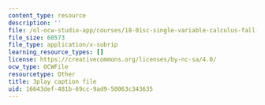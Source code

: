 ```yaml
---
content_type: resource
description: ''
file: /ol-ocw-studio-app/courses/18-01sc-single-variable-calculus-fall-2010/16643def481b69cc9ad950063c343635_BGE3wb7H2PA.srt
file_size: 60573
file_type: application/x-subrip
learning_resource_types: []
license: https://creativecommons.org/licenses/by-nc-sa/4.0/
ocw_type: OCWFile
resourcetype: Other
title: 3play caption file
uid: 16643def-481b-69cc-9ad9-50063c343635
---
```

